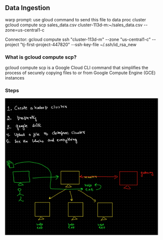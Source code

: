 ## Data Ingestion

warp prompt: use gloud command to send this file to data proc cluster
gcloud compute scp sales_data.csv cluster-113d-m:~/sales_data.csv --zone=us-central1-c

Connector: 
gcloud compute ssh "cluster-113d-m" --zone "us-central1-c" --project "tj-first-project-447820" --ssh-key-file ~/.ssh/id_rsa_new

### What is gcloud compute scp?
gcloud compute scp is a Google Cloud CLI command that simplifies the process of securely copying files to or from Google Compute Engine (GCE) instances

### Steps

![alt text](Images/GCPSteps.png)
